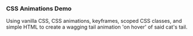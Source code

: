 ### CSS Animations Demo

Using vanilla CSS, CSS animations, keyframes, scoped CSS classes, and simple HTML to create a wagging tail animation 'on hover' of said cat's tail.